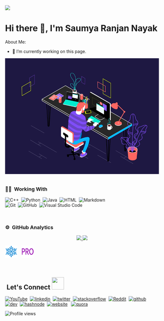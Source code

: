 
####  
![ ](https://github.com/saumya66/saumya66/blob/main/assets/banner.jpg)
# Hi there 👋, I'm Saumya Ranjan Nayak

About Me:  

- 🔭 I’m currently working on this page. 

<img alt="Night Coding" src="https://github.com/saumya66/saumya66/blob/main/assets/giphy.gif" align="right"/>&nbsp;&nbsp;
 <br/>

### 👨‍💻 &nbsp;Working With

![C++](https://img.shields.io/badge/-C++-05122A?style=flat&logo=C%2B%2B&logoColor=00599C)&nbsp;
![Python](https://img.shields.io/badge/-Python-05122A?style=flat&logo=python)&nbsp;
![Java](https://img.shields.io/badge/-Java-05122A?style=flat&logo=Java&logoColor=FFA518)&nbsp;
![HTML](https://img.shields.io/badge/-HTML-05122A?style=flat&logo=HTML5)&nbsp;
![Markdown](https://img.shields.io/badge/-Markdown-05122A?style=flat&logo=markdown)\
![Git](https://img.shields.io/badge/-Git-05122A?style=flat&logo=git)&nbsp;
![GitHub](https://img.shields.io/badge/-GitHub-05122A?style=flat&logo=github)&nbsp;
![Visual Studio Code](https://img.shields.io/badge/-Visual%20Studio%20Code-05122A?style=flat&logo=visual-studio-code&logoColor=007ACC)&nbsp;

 
&nbsp;
### ⚙️ &nbsp;GitHub Analytics

<p align="center">
<a href="https://github.com/saumya66">
  <img height="180em" src="https://github-readme-stats-eight-theta.vercel.app/api?username=saumya66&show_icons=true&theme=chartreuse-dark&include_all_commits=true&count_private=true"/>
  <img height="180em" src="https://github-readme-stats-eight-theta.vercel.app/api/top-langs/?username=saumya66&layout=compact&langs_count=8&theme=chartreuse-dark"/>
</a>
</p>




<a href='https://archiveprogram.github.com/'><img src='https://raw.githubusercontent.com/acervenky/animated-github-badges/master/assets/acbadge.gif' width='40' height='40'></a> <a href='https://github.com/pricing'><img src='https://raw.githubusercontent.com/acervenky/animated-github-badges/master/assets/pro.gif' width='40' height='40'></a> 
 
&nbsp;
## &nbsp;Let's Connect <img src="https://github.com/saumya66/saumya66/blob/main/assets/logo/socials.png" width=40 height=40 /> 

[<img src='https://github.com/saumya66/saumya66/blob/main/assets/logo/iconfinder_social_media_isometric_2-youtube_3529652.png' alt='YouTube' height='40'>](https://www.youtube.com/channel/x-HdHfKu1rXgNIfNaKMsAA) &nbsp;[<img src='https://github.com/saumya66/saumya66/blob/main/assets/logo/iconfinder_social_media_isometric_14-linkedin_3529657.png' alt='linkedin' height='40'>](https://www.linkedin.com/in/saumya-ranjan-nayak-30ba7a187/)&nbsp;  [<img src='https://github.com/saumya66/saumya66/blob/main/assets/logo/iconfinder_social_media_isometric_6-twitter_3529664.png' alt='twitter' height='40'>](https://twitter.com/saumya4real)&nbsp;  [<img src='https://github.com/saumya66/saumya66/blob/main/assets/logo/iconfinder_StackOverflow_2613280.png' alt='stackoverflow' height='40'>](https://stackoverflow.com/users/13484967)&nbsp; [<img src='https://github.com/saumya66/saumya66/blob/main/assets/logo/iconfinder_social_media_isometric_20-reddit_3529678.png' alt='Reddit' height='40'>](https://www.reddit.com/user/fitvibesyt)&nbsp;
[<img src='https://github.com/saumya66/saumya66/blob/main/assets/logo/iconfinder__github_1156638.png' alt='github' height='40'>](https://github.com/saumya66)&nbsp;  [<img src='https://github.com/saumya66/saumya66/blob/main/assets/logo/dev.png' alt='dev' height='40'>](https://dev.to/saumya66)&nbsp;  [<img src='https://github.com/saumya66/saumya66/blob/main/assets/logo/hashnode.png' alt='hashnode' height='40'>](saumyawrites)&nbsp;   [<img src='https://github.com/saumya66/saumya66/blob/main/assets/logo/iconfinder_web_2916300.png' alt='website' height='40'>](thecsengineer.com)  &nbsp;
[<img src='https://github.com/saumya66/saumya66/blob/main/assets/logo/iconfinder_quora_2308125.png' alt='quora' height='40'>](https://www.quora.com/profile/Saumya-Ranjan-Nayak-14) 



![Profile views](https://gpvc.arturio.dev/saumya66)  
